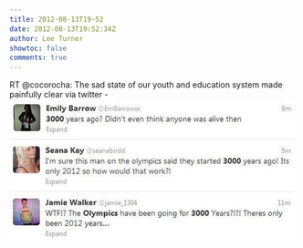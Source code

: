 ```yaml
---
title: 2012-08-13T19-52
date: 2012-08-13T19:52:34Z
author: Lee Turner
showtoc: false
comments: true
---
```


RT @cocorocha: The sad state of our youth and education system made painfully clear via twitter - ![](/img/x//235101561892777985-A0MpOmzCUAAeH-C.jpg)

